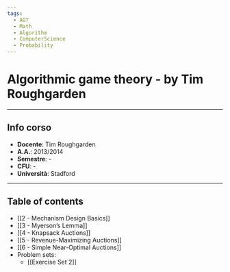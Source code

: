 ```yaml
---
tags:
  - AGT
  - Math
  - Algorithm
  - ComputerScience
  - Probability
---
```

# Algorithmic game theory - by Tim Roughgarden 
----------------------
## Info corso
- **Docente**: Tim Roughgarden
- **A.A.**: 2013/2014
- **Semestre**: -
- **CFU**: -
- **Università**: Stadford

-------------------
## Table of contents
- [[2 - Mechanism Design Basics]]
- [[3 - Myerson’s Lemma]]
- [[4 -  Knapsack Auctions]]
- [[5 - Revenue-Maximizing Auctions]]
- [[6 - Simple Near-Optimal Auctions]]
- Problem sets:
	- [[Exercise Set 2]]